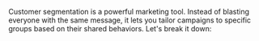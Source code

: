 Customer segmentation is a powerful marketing tool. Instead of blasting everyone with the same message, it lets you tailor campaigns to specific groups based on their shared behaviors.  Let's break it down:
